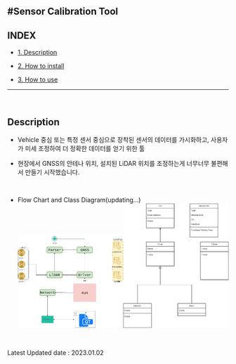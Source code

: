 #Sensor Calibration Tool
---
## INDEX
- [1. Description](#Description)

- [2. How to install](#)

- [3. How to use](#)

---

<br>

## Description

- Vehicle 중심 또는 특정 센서 중심으로 장착된 센서의 데이터를 가시화하고, 사용자가 미세 조정하여 더 정확한 데이터를 얻기 위한 툴

- 현장에서 GNSS의 안테나 위치, 설치된 LiDAR 위치를 조정하는게 너무너무 불편해서 만들기 시작했습니다.  
<br>

- Flow Chart and Class Diagram(updating...)
<img src="/docs/flow_chart.png" width="50%" height="50%" title="Flow Chart"></img><img src="/docs/Software_Design.png" width="50%" height="50%" title="Class Diagram"></img>
<br>

<!-- ![Flow Chart](/docs/flow_chart.png "Flow Chart") -->
<!-- ![Class Diagram](/docs/Software_Design.png "Class Diagram") -->


<!--1. 프로젝트의 목적 및 용도
프로젝트에 대해 간단하게 설명하는 내용을 포함하는 것이 좋다.

이 프로젝트는 무엇을 위한 것인가
어떤 문제를 해결할 수 있는가
왜 이 프로젝트가 유용한가
어떤 사람들이 이 프로젝트를 사용하면 좋은가
이 프로젝트는 어떻게 작동하는가
2. 프로젝트를 시작하는 방법
프로젝트를 처음 사용하기 위해 필요한 내용을 포함하는 것이 좋다.

프로젝트를 설치, 사용하기 위해 필요한 전제조건이 있는가
어떻게 설치, 사용, 테스트하는가
설치 가이드 문서는 어디에 있는가
3. 저작권, 라이선스 정보
프로젝트의 사용 범위 및 조건을 설명하는 내용을 포함하는 것이 좋다.

어떤 라이선스로 배포되는가?
상세한 라이선스 정보는 어디에서 확인할 수 있는가
프로젝트를 사용함에 있어 제약 조건이 있는가(특허, 상업적 사용)
4. 외부 리소스 정보
프로젝트 내에 포함된 외부의 코드나 리소스의 정보를 포함하는 것이 좋다.

각각의 출처 및 배포 라이선스는 무엇인가-->

Latest Updated date : 2023.01.02